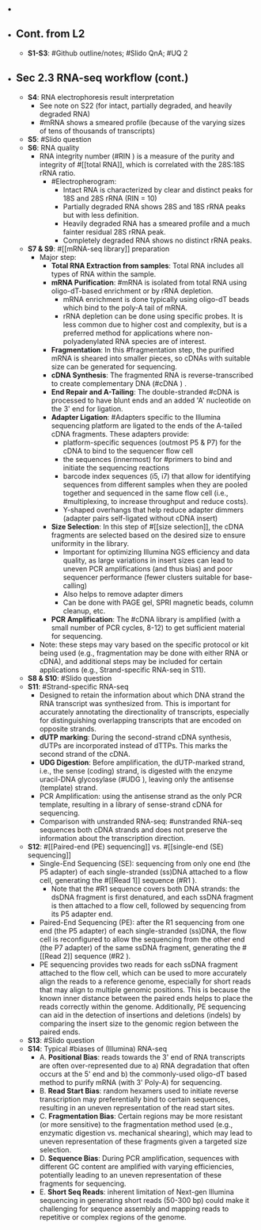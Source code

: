 -
- ## Cont. from L2
	- **S1-S3**: #Github outline/notes; #Slido QnA; #UQ 2
- ## Sec 2.3  RNA-seq workflow (cont.)
	- **S4**: RNA electrophoresis result interpretation
		- See note on S22 (for intact, partially degraded, and heavily degraded RNA)
		- #mRNA shows a smeared profile (because of the varying sizes of tens of thousands of transcripts)
	- **S5**: #Slido question
	- **S6**: RNA quality
		- RNA integrity number (#RIN ) is a measure of the purity and integrity of #[[total RNA]], which is correlated with the 28S:18S rRNA ratio.
			- #Electropherogram:
				- Intact RNA is characterized by clear and distinct peaks for 18S and 28S rRNA (RIN = 10)
				- Partially degraded RNA shows 28S and 18S rRNA peaks but with less definition.
				- Heavily degraded RNA has a smeared profile and a much fainter residual 28S rRNA peak.
				- Completely degraded RNA shows no distinct rRNA peaks.
	- **S7 & S9**: #[[mRNA-seq library]] preparation
		- Major step:
			- **Total RNA Extraction from samples**: Total RNA includes all types of RNA within the sample.
			- **mRNA Purification**: #mRNA is isolated from total RNA using oligo-dT-based enrichment or by rRNA depletion.
				- mRNA enrichment is done typically using oligo-dT beads which bind to the poly-A tail of mRNA.
				- rRNA depletion can be done using specific probes. It is less common due to higher cost and complexity, but is a preferred method for applications where non-polyadenylated RNA species are of interest.
			- **Fragmentation**: In this #fragmentation step, the purified mRNA is sheared into smaller pieces, so cDNAs with suitable size can be generated for sequencing.
			- **cDNA Synthesis**: The fragmented RNA is reverse-transcribed to create complementary DNA (#cDNA ) .
			- **End Repair and A-Tailing**: The double-stranded #cDNA is processed to have blunt ends and an added 'A' nucleotide on the 3' end for ligation.
			- **Adapter Ligation**: #Adapters specific to the Illumina sequencing platform are ligated to the ends of the A-tailed cDNA fragments. These adapters provide:
				- platform-specific sequences (outmost P5 & P7) for the cDNA to bind to the sequencer flow cell
				- the sequences (innermost) for #primers to bind and initiate the sequencing reactions
				- barcode index sequences (i5, i7) that allow for identifying sequences from different samples when they are pooled together and sequenced in the same flow cell (i.e., #multiplexing, to increase throughput and reduce costs).
				- Y-shaped overhangs that help reduce adapter dimmers (adapter pairs self-ligated without cDNA insert)
			- **Size Selection**: In this step of #[[size selection]], the cDNA fragments are selected based on the desired size to ensure uniformity in the library.
				- Important for optimizing Illumina NGS efficiency and data quality, as large variations in insert sizes can lead to uneven PCR amplifications (and thus bias) and poor sequencer
				  performance (fewer clusters suitable for base-calling)
				- Also helps to remove adapter dimers
				- Can be done with PAGE gel, SPRI magnetic beads, column cleanup, etc.
			- **PCR Amplification**: The #cDNA library is amplified (with a small number of PCR cycles, 8-12) to get sufficient material for sequencing.
		- Note: these steps may vary based on the specific protocol or kit being used (e.g., fragmentation may be done with either RNA or cDNA), and additional steps may be included for certain applications (e.g., Strand-specific RNA-seq in S11).
	- **S8 & S10**: #Slido question
	- **S11**: #Strand-specific RNA-seq
		- Designed to retain the information about which DNA strand the RNA transcript was synthesized from. This is important for accurately annotating the directionality of transcripts, especially for distinguishing overlapping transcripts that are encoded on opposite strands.
		- **dUTP marking**: During the second-strand cDNA synthesis, dUTPs are incorporated instead of dTTPs. This marks the second strand of the cDNA.
		- **UDG Digestion**: Before amplification, the dUTP-marked strand, i.e., the sense (coding) strand, is digested with the enzyme uracil-DNA glycosylase (#UDG ), leaving only the antisense (template) strand.
		- PCR Amplification: using the antisense strand as the only PCR template, resulting in a library of sense-strand cDNA for sequencing.
		- Comparison with unstranded RNA-seq: #unstranded RNA-seq sequences both cDNA strands and does not preserve the information about the transcription direction.
	- **S12**: #[[Paired-end (PE) sequencing]] vs. #[[single-end (SE) sequencing]]
		- Single-End Sequencing (SE): sequencing from only one end (the P5 adapter) of each single-stranded (ss)DNA attached to a flow cell, generating the #[[Read 1]] sequence (#R1 ).
			- Note that the #R1 sequence covers both DNA strands: the dsDNA fragment is first denatured, and each ssDNA fragment is then attached to a flow cell, followed by sequencing from its P5 adapter end.
		- Paired-End Sequencing (PE): after the R1 sequencing from one end (the P5 adapter) of each single-stranded (ss)DNA, the flow cell is reconfigured to allow the sequencing from the other end (the P7 adapter) of the same ssDNA fragment, generating the #[[Read 2]] sequence (#R2 ).
		- PE sequencing provides two reads for each ssDNA fragment attached to the flow cell, which can be used to more accurately align the reads to a reference genome, especially for short reads that may align to multiple genomic positions. This is because the known inner distance between the paired ends helps to place the reads correctly within the genome. Additionally, PE sequencing can aid in the detection of insertions and deletions (indels) by comparing the insert size to the genomic region between the paired ends.
	- **S13**: #Slido question
	- **S14**: Typical #biases of (Illumina) RNA-seq
		- A. **Positional Bias**: reads towards the 3' end of RNA transcripts are often over-represented due to a) RNA degradation that often occurs at the 5' end and b) the commonly-used oligo-dT based method to purify mRNA (with 3' Poly-A) for sequencing.
		- B. **Read Start Bias**: random hexamers used to initiate reverse transcription may preferentially bind to certain sequences, resulting in an uneven representation of the read start sites.
		- C. **Fragmentation Bias**: Certain regions may be more resistant (or more sensitive) to the fragmentation method used (e.g., enzymatic digestion vs. mechanical shearing), which may lead to uneven representation of these fragments given a targeted size selection.
		- D. **Sequence Bias**: During PCR amplification, sequences with different GC content are amplified with varying efficiencies, potentially leading to an uneven representation of these fragments for sequencing.
		- E. **Short Seq Reads**: inherent limitation of Next-gen Illumina sequencing in generating short reads (50-300 bp) could make it challenging for sequence assembly and mapping reads to repetitive or complex regions of the genome.